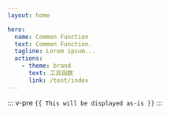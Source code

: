 ```yaml
---
layout: home

hero:
  name: Common Function
  text: Common Function.
  tagline: Lorem ipsum...
  actions:
    - theme: brand
      text: 工具函数
      link: /test/index
---
```

::: v-pre
`{{ This will be displayed as-is }}`
:::
<script setup>
import Counter from './components/Counter.vue'
</script>
<Counter />


